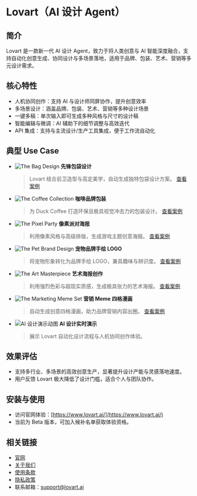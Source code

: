 # Lovart（AI 设计 Agent）

## 简介
Lovart 是一款新一代 AI 设计 Agent，致力于将人类创意与 AI 智能深度融合，支持自动化创意生成、协同设计与多场景落地，适用于品牌、包装、艺术、营销等多元设计需求。

## 核心特性
- 人机协同创作：支持 AI 与设计师同屏协作，提升创意效率
- 多场景设计：涵盖品牌、包装、艺术、营销等多种设计场景
- 一键多稿：单次输入即可生成多种风格与尺寸的设计稿
- 智能编辑与微调：AI 辅助下的细节调整与高效迭代
- API 集成：支持与主流设计/生产工具集成，便于工作流自动化

## 典型 Use Case
- ![The Bag Design](./images/bag-design.png)
  **先锋包袋设计**
  > Lovart 结合前卫造型与高定美学，自动生成独特包袋设计方案。
  [查看案例](https://www.lovart.ai/r/pgmbiz7)
- ![The Coffee Collection](./images/coffee-collection.png)
  **咖啡品牌包装**
  > 为 Duck Coffee 打造环保且极具视觉冲击力的包装设计。
  [查看案例](https://www.lovart.ai/r/f2qi0ri)
- ![The Pixel Party](./images/pixel-party.png)
  **像素派对海报**
  > 利用像素风格与高级排版，生成游戏主题创意海报。
  [查看案例](https://www.lovart.ai/r/1myj89s)
- ![The Pet Brand Design](./images/pet-brand-design.png)
  **宠物品牌手绘 LOGO**
  > 将宠物形象转化为品牌手绘 LOGO，兼具趣味与辨识度。
  [查看案例](https://www.lovart.ai/r/dursp5z)
- ![The Art Masterpiece](./images/art-masterpiece.png)
  **艺术海报创作**
  > 利用强烈色彩与超现实质感，生成极具张力的艺术海报。
  [查看案例](https://www.lovart.ai/r/8gcgadq)
- ![The Marketing Meme Set](./images/marketing-meme-set.png)
  **营销 Meme 四格漫画**
  > 自动生成创意四格漫画，助力品牌营销内容出圈。
  [查看案例](https://www.lovart.ai/r/vjicewk)
- ![AI 设计演示动图](./images/auto-design-demo.gif)
  **AI 设计实时演示**
  > 展示 Lovart 自动化设计流程与人机协同创作体验。

## 效果评估
- 支持多行业、多场景的高效创意生产，显著提升设计产能与灵感落地速度。
- 用户反馈 Lovart 极大降低了设计门槛，适合个人与团队协作。

## 安装与使用
- 访问官网体验：[https://www.lovart.ai/](https://www.lovart.ai/)
- 当前为 Beta 版本，可加入候补名单获取体验资格。

## 相关链接
- [官网](https://www.lovart.ai/)
- [关于我们](https://www.lovart.ai/statement/about-us)
- [使用条款](https://www.lovart.ai/statement/terms-of-use)
- [隐私政策](https://www.lovart.ai/statement/privacy-policy)
- 联系邮箱：support@lovart.ai 